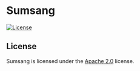 # Sumsang

[![License](https://lxgaming.github.io/images/badge/License-Apache%202.0-blue.svg)](https://www.apache.org/licenses/LICENSE-2.0)

## License
Sumsang is licensed under the [Apache 2.0](https://www.apache.org/licenses/LICENSE-2.0) license.
